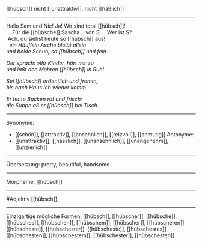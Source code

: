 [[hübsch]]
nicht [[unattraktiv]], nicht [[häßlich]]

---
Hallo Sam und Nic! Ja! Wir sind total [[hübsch]]!  
… Für die [[hübsche]] Sascha …von S … Wer ist S?  
 Ach, du siehst heute so [[hübsch]] aus!  
 
*ein Häuflein Asche bleibt allein*  
*und beide Schuh, so [[hübsch]] und fein.*

*Der sprach: »Ihr Kinder, hört mir zu*  
*und laßt den Mohren [[hübsch]] in Ruh!*  

*Sei [[hübsch]] ordentlich und fromm,*  
*bis nach Haus ich wieder komm.*  

*Er hatte Backen rot und frisch;*  
*die Suppe aß er [[hübsch]] bei Tisch.*  

---
Synonyme:
- [[schön]], [[attraktiv]], [[ansehnlich]], [[reizvoll]], [[anmutig]]
Antonyme: 
- [[unattraktiv]], [[hässlich]], [[unansehnlich]], [[unangenehm]], [[unzierlich]]

---
Übersetzung: 
pretty, beautiful, handsome

---
Morpheme:
[[hübsch]]

---
#Adjektiv [[hübsch]]

---
Einzigartige mögliche Formen:
[[hübsch]], [[hübscher]], [[hübsche]], [[hübsches]], [[hübschen]], [[hübschem]], [[hübscher]], [[hübscheren]]
[[hübscheste]], [[hübschester]], [[hübscheste]], [[hübschestes]], [[hübschesten]], [[hübschestem]], [[hübschester]], [[hübschesten]]
